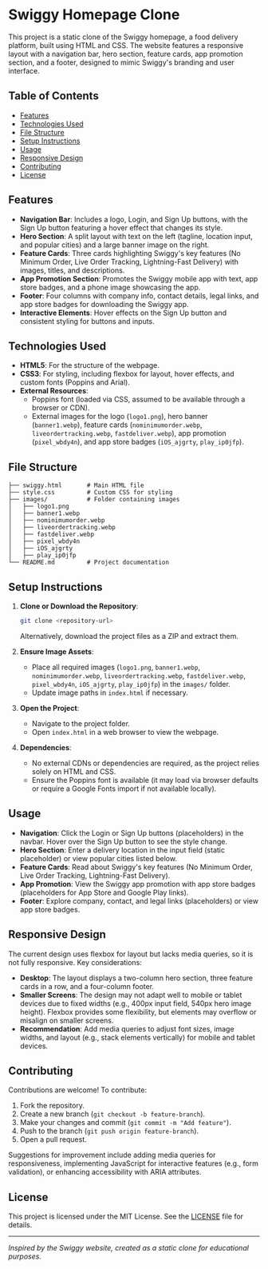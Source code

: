 # Swiggy Homepage Clone

This project is a static clone of the Swiggy homepage, a food delivery platform, built using HTML and CSS. The website features a responsive layout with a navigation bar, hero section, feature cards, app promotion section, and a footer, designed to mimic Swiggy's branding and user interface.

## Table of Contents
- [Features](#features)
- [Technologies Used](#technologies-used)
- [File Structure](#file-structure)
- [Setup Instructions](#setup-instructions)
- [Usage](#usage)
- [Responsive Design](#responsive-design)
- [Contributing](#contributing)
- [License](#license)

## Features
- **Navigation Bar**: Includes a logo, Login, and Sign Up buttons, with the Sign Up button featuring a hover effect that changes its style.
- **Hero Section**: A split layout with text on the left (tagline, location input, and popular cities) and a large banner image on the right.
- **Feature Cards**: Three cards highlighting Swiggy's key features (No Minimum Order, Live Order Tracking, Lightning-Fast Delivery) with images, titles, and descriptions.
- **App Promotion Section**: Promotes the Swiggy mobile app with text, app store badges, and a phone image showcasing the app.
- **Footer**: Four columns with company info, contact details, legal links, and app store badges for downloading the Swiggy app.
- **Interactive Elements**: Hover effects on the Sign Up button and consistent styling for buttons and inputs.

## Technologies Used
- **HTML5**: For the structure of the webpage.
- **CSS3**: For styling, including flexbox for layout, hover effects, and custom fonts (Poppins and Arial).
- **External Resources**:
  - Poppins font (loaded via CSS, assumed to be available through a browser or CDN).
  - External images for the logo (`logo1.png`), hero banner (`banner1.webp`), feature cards (`nominimumorder.webp`, `liveordertracking.webp`, `fastdeliver.webp`), app promotion (`pixel_wbdy4n`), and app store badges (`iOS_ajgrty`, `play_ip0jfp`).

## File Structure
```
├── swiggy.html       # Main HTML file
├── style.css         # Custom CSS for styling
├── images/           # Folder containing images
│   ├── logo1.png
│   ├── banner1.webp
│   ├── nominimumorder.webp
│   ├── liveordertracking.webp
│   ├── fastdeliver.webp
│   ├── pixel_wbdy4n
│   ├── iOS_ajgrty
│   ├── play_ip0jfp
└── README.md         # Project documentation
```

## Setup Instructions
1. **Clone or Download the Repository**:
   ```bash
   git clone <repository-url>
   ```
   Alternatively, download the project files as a ZIP and extract them.

2. **Ensure Image Assets**:
   - Place all required images (`logo1.png`, `banner1.webp`, `nominimumorder.webp`, `liveordertracking.webp`, `fastdeliver.webp`, `pixel_wbdy4n`, `iOS_ajgrty`, `play_ip0jfp`) in the `images/` folder.
   - Update image paths in `index.html` if necessary.

3. **Open the Project**:
   - Navigate to the project folder.
   - Open `index.html` in a web browser to view the webpage.

4. **Dependencies**:
   - No external CDNs or dependencies are required, as the project relies solely on HTML and CSS.
   - Ensure the Poppins font is available (it may load via browser defaults or require a Google Fonts import if not available locally).

## Usage
- **Navigation**: Click the Login or Sign Up buttons (placeholders) in the navbar. Hover over the Sign Up button to see the style change.
- **Hero Section**: Enter a delivery location in the input field (static placeholder) or view popular cities listed below.
- **Feature Cards**: Read about Swiggy's key features (No Minimum Order, Live Order Tracking, Lightning-Fast Delivery).
- **App Promotion**: View the Swiggy app promotion with app store badges (placeholders for App Store and Google Play links).
- **Footer**: Explore company, contact, and legal links (placeholders) or view app store badges.

## Responsive Design
The current design uses flexbox for layout but lacks media queries, so it is not fully responsive. Key considerations:
- **Desktop**: The layout displays a two-column hero section, three feature cards in a row, and a four-column footer.
- **Smaller Screens**: The design may not adapt well to mobile or tablet devices due to fixed widths (e.g., 400px input field, 540px hero image height). Flexbox provides some flexibility, but elements may overflow or misalign on smaller screens.
- **Recommendation**: Add media queries to adjust font sizes, image widths, and layout (e.g., stack elements vertically) for mobile and tablet devices.

## Contributing
Contributions are welcome! To contribute:
1. Fork the repository.
2. Create a new branch (`git checkout -b feature-branch`).
3. Make your changes and commit (`git commit -m "Add feature"`).
4. Push to the branch (`git push origin feature-branch`).
5. Open a pull request.

Suggestions for improvement include adding media queries for responsiveness, implementing JavaScript for interactive features (e.g., form validation), or enhancing accessibility with ARIA attributes.

## License
This project is licensed under the MIT License. See the [LICENSE](LICENSE) file for details.

---

*Inspired by the Swiggy website, created as a static clone for educational purposes.*
